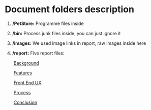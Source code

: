# Document folders description
1. **/PetStore:** Programme files inside

2. **/bin:** Process junk files inside, you can just ignore it

3. **/images:** We used image links in report, raw images inside here

4. **/report:** Five report files: 

   ​	[Background ](https://github.com/GuangzheWen/web-softwaretools-plain/blob/main/report/Background.md)

   ​	[Features](https://github.com/GuangzheWen/web-softwaretools-plain/blob/main/report/Features.md)

   ​	[Front End UX](https://github.com/GuangzheWen/web-softwaretools-plain/blob/main/report/Front%20End%20UX.md)

   ​	[Process](https://github.com/GuangzheWen/web-softwaretools-plain/blob/main/report/Process.md)

   ​	[Conclusion](https://github.com/GuangzheWen/web-softwaretools-plain/blob/main/report/Conclusion.md)

